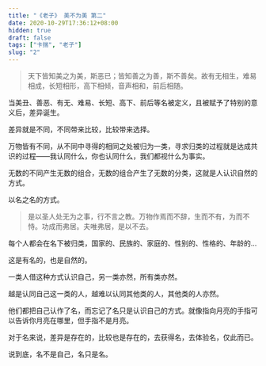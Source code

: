 ```yaml
---
title: "《老子》 美不为美 第二"
date: 2020-10-29T17:36:12+08:00
hidden: true
draft: false
tags: ["卡揣", "老子"]
slug: "2"
---
```


> 天下皆知美之为美，斯恶已；皆知善之为善，斯不善矣。故有无相生，难易相成，长短相形，高下相倾，音声相和，前后相随。

当美丑、善恶、有无、难易、长短、高下、前后等名被定义，且被赋予了特别的意义后，差异诞生。

差异就是不同，不同带来比较，比较带来选择。

万物皆有不同，从不同中寻得的相同之处被归为一类，寻求归类的过程就是达成共识的过程——我认同什么，你也认同什么，我们都视什么为事实。

无数的不同产生无数的组合，无数的组合产生了无数的分类，这就是人认识自然的方式。

以名之名的方式。

> 是以圣人处无为之事，行不言之教。万物作焉而不辞，生而不有，为而不恃。功成而弗居。夫唯弗居，是以不去。

每个人都会在名下被归类，国家的、民族的、家庭的、性别的、性格的、年龄的...

这是有名的，也是自然的。

一类人借这种方式认识自己，另一类亦然，所有类亦然。

越是认同自己这一类的人，越难以认同其他类的人，其他类的人亦然。

他们都把自己认作了名，而忘记了名只是认识自己的方式。就像指向月亮的手指可以告诉你月亮在哪里，但手指不是月亮。

对于名来说，差异是存在的，比较也是存在的，去获得名，去体验名，仅此而已。

说到底，名不是自己，名只是名。